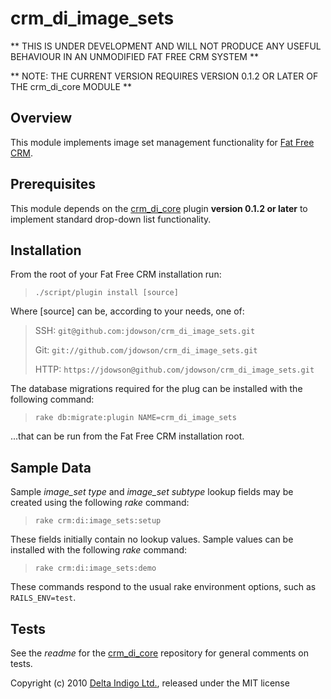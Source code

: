 crm_di_image_sets
================

** THIS IS UNDER DEVELOPMENT AND WILL NOT PRODUCE ANY USEFUL BEHAVIOUR IN AN UNMODIFIED FAT FREE CRM SYSTEM ** 

** NOTE: THE CURRENT VERSION REQUIRES VERSION 0.1.2 OR LATER OF THE crm_di_core MODULE **

Overview
--------

This module implements image set management functionality for [Fat Free CRM][2].


Prerequisites
-------------

This module depends on the [crm_di_core][4] plugin **version 0.1.2 or later** to implement standard drop-down list functionality.


Installation
------------

From the root of your Fat Free CRM installation run:

> `./script/plugin install [source]`

Where [source] can be, according to your needs, one of:

> SSH:
>    `git@github.com:jdowson/crm_di_image_sets.git`
>
> Git: 
>    `git://github.com/jdowson/crm_di_image_sets.git`
>
> HTTP:
>    `https://jdowson@github.com/jdowson/crm_di_image_sets.git`

The database migrations required for the plug can be installed with the following command:

> `rake db:migrate:plugin NAME=crm_di_image_sets`

...that can be run from the Fat Free CRM installation root.


Sample Data
-----------

Sample *image_set type* and *image_set subtype* lookup fields may be created using the following *rake* command:

> `rake crm:di:image_sets:setup`

These fields initially contain no lookup values. Sample values can be installed with the following *rake* command:

> `rake crm:di:image_sets:demo`

These commands respond to the usual rake environment options, such as `RAILS_ENV=test`.


Tests
-----

See the *readme* for the [crm_di_core][4] repository for general comments on tests.


Copyright (c) 2010 [Delta Indigo Ltd.][1], released under the MIT license

[1]: http://www.deltindigo.com/                 "Delta Indigo"
[2]: http://www.fatfreecrm.com/                 "Fat Free CRM"
[3]: http://www.github.com/                     "github"
[4]: https://github.com/jdowson/crm_di_core     "crm_di_core"

